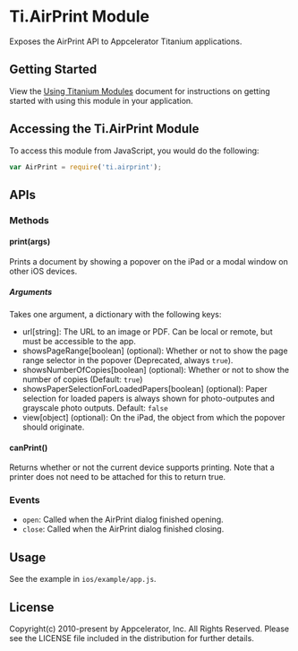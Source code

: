 # Ti.AirPrint Module

Exposes the AirPrint API to Appcelerator Titanium applications.

## Getting Started

View the [Using Titanium Modules](http://docs.appcelerator.com/titanium/latest/#!/guide/Using_Titanium_Modules) document for instructions on getting
started with using this module in your application.

## Accessing the Ti.AirPrint Module

To access this module from JavaScript, you would do the following:

```js
var AirPrint = require('ti.airprint');
```

## APIs

### Methods

#### print(args)

Prints a document by showing a popover on the iPad or a modal window on other iOS devices.

##### Arguments

Takes one argument, a dictionary with the following keys:

* url[string]: The URL to an image or PDF. Can be local or remote, but must be accessible to the app.
* showsPageRange[boolean] (optional): Whether or not to show the page range selector in the popover (Deprecated, always `true`).
* showsNumberOfCopies[boolean] (optional): Whether or not to show the number of copies (Default: `true`)
* showsPaperSelectionForLoadedPapers[boolean] (optional): Paper selection for loaded papers is always shown for photo-outputes and grayscale photo outputs. Default: `false`
* view[object] (optional): On the iPad, the object from which the popover should originate.

#### canPrint()

Returns whether or not the current device supports printing. Note that a printer does not need to be attached for this to return true.

### Events

- `open`: Called when the AirPrint dialog finished opening.
- `close`: Called when the AirPrint dialog finished closing.

## Usage

See the example in `ios/example/app.js`.

## License

Copyright(c) 2010-present by Appcelerator, Inc. All Rights Reserved. 
Please see the LICENSE file included in the distribution for further details.
